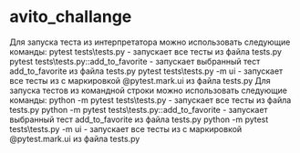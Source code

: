 # avito_challange
Для запуска теста из интерпретатора можно использовать следующие команды:
pytest tests\tests.py - запускает все тесты из файла tests.py
pytest tests\tests.py::add_to_favorite - запускает выбранный тест add_to_favorite из файла tests.py
pytest tests\tests.py -m ui - запускает все тесты из с маркировкой @pytest.mark.ui из файла tests.py
Для запуска тестов из командной строки можно использовать следующие команды:
python -m pytest tests\tests.py - запускает все тесты из файла tests.py
python -m pytest tests\tests.py::add_to_favorite - запускает выбранный тест add_to_favorite из файла tests.py
python -m pytest tests\tests.py -m ui - запускает все тесты из с маркировкой @pytest.mark.ui из файла tests.py

